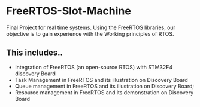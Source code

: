 # FreeRTOS-Slot-Machine
Final Project for real time systems. Using the FreeRTOS libraries, our objective is to gain experience with the Working principles of RTOS.

## This includes..
- Integration of FreeRTOS (an open-source RTOS) with STM32F4 discovery Board
- Task Management in FreeRTOS and its illustration on Discovery Board
- Queue management in FreeRTOS and its illustration on Discovery Board;
- Resource management in FreeRTOS and its demonstration on Discovery Board

